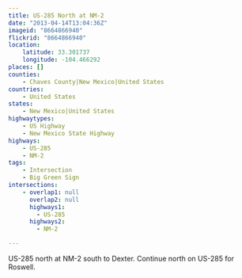 ```yaml
---
title: US-285 North at NM-2
date: "2013-04-14T13:04:36Z"
imageid: "8664866940"
flickrid: "8664866940"
location:
    latitude: 33.301737
    longitude: -104.466292
places: []
counties:
    - Chaves County|New Mexico|United States
countries:
    - United States
states:
    - New Mexico|United States
highwaytypes:
    - US Highway
    - New Mexico State Highway
highways:
    - US-285
    - NM-2
tags:
    - Intersection
    - Big Green Sign
intersections:
    - overlap1: null
      overlap2: null
      highways1:
        - US-285
      highways2:
        - NM-2

---
```

US-285 north at NM-2 south to Dexter.  Continue north on US-285 for Roswell.